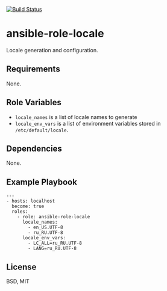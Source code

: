 [![Build Status](https://travis-ci.org/pkorobeinikov/ansible-role-locale.svg?branch=master)](https://travis-ci.org/pkorobeinikov/ansible-role-locale)

ansible-role-locale
===================

Locale generation and configuration.

Requirements
------------

None.

Role Variables
--------------

* `locale_names` is a list of locale names to generate
* `locale_env_vars` is a list of environment variables stored in `/etc/default/locale`.

Dependencies
------------

None.

Example Playbook
----------------

    ---
    - hosts: localhost
      become: true
      roles:
        - role: ansible-role-locale
          locale_names:
            - en_US.UTF-8
            - ru_RU.UTF-8
          locale_env_vars:
            - LC_ALL=ru_RU.UTF-8
            - LANG=ru_RU.UTF-8

License
-------

BSD, MIT
